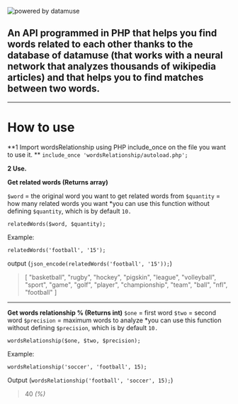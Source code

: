 ﻿![powered by datamuse](https://i.imgur.com/VEZEDkj.png)

An API programmed in PHP that helps you find words related to each other thanks to the database of datamuse (that works with a neural network that analyzes thousands of wikipedia articles) and that helps you to find matches between two words.
------------------------------------------------------------------------

----------
# How to use
**1 Import wordsRelationship using PHP include_once on the file you want to use it. **
`include_once 'wordsRelationship/autoload.php';`

**2 Use.** 

**Get related words (Returns array)**

`$word` = the original word you want to get related words from
`$quantity` = how many related words you want
*you can use this function without defining `$quantity`, which is by default `10.`

    relatedWords($word, $quantity);
   Example:

    relatedWords('football', '15');
output (`json_encode(relatedWords('football', '15'));`)
 
> [
>  "basketball",
>  "rugby",
>  "hockey",
>  "pigskin",
>  "league",
>  "volleyball",
>  "sport",
>  "game",
>  "golf",
>  "player",
>  "championship",
>  "team",
>  "ball",
>  "nfl",
>  "football"
> ]


----------
**Get words relationship % (Returns int)**
`$one` = first word
`$two` = second word
`$precision` = maximum words to analyze
*you can use this function without defining `$precision`, which is by default `10.`

    wordsRelationship($one, $two, $precision);
Example: 

    wordsRelationship('soccer', 'football', 15);
Output (`wordsRelationship('football', 'soccer', 15);`)

> 40 *(%)*
